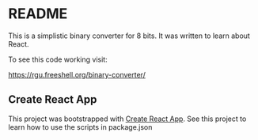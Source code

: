 # README

This is a simplistic binary converter for 8 bits. It was written
to learn about React.

To see this code working visit:

https://rgu.freeshell.org/binary-converter/

## Create React App

This project was bootstrapped with [Create React App](https://github.com/facebook/create-react-app). See this project to learn how to use the scripts
in package.json
